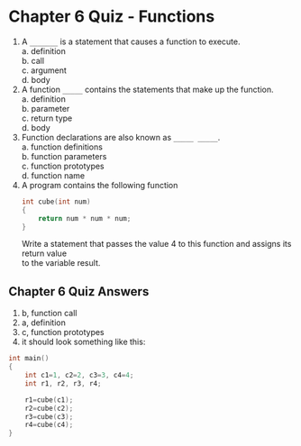 # Chapter 6 Quiz - Functions

1. A `_______` is a statement that causes a function to execute.<br>
    a.	definition<br>
    b.	call<br>
    c.	argument<br>
    d.	body<br>
2. A function `_____` contains the statements that make up the function.<br>
    a.	definition<br>
    b.	parameter<br>
    c.	return type<br>
    d.	body<br>
3. Function declarations are also known as `_____ _____`.<br>
    a.	function definitions<br>
    b.	function parameters<br>
    c.	function prototypes<br>
    d.	function name<br>
4. A program contains the following function<br>
    ```c++
    int cube(int num)
    {
        return num * num * num;
    }
    ```
    Write a statement that passes the value 4 to this function and assigns its return value<br>
    to the variable result.
    
## Chapter 6 Quiz Answers
1. b, function call
2. a, definition
3. c, function prototypes 
4. it should look something like this: 
```c++
int main()
{
    int c1=1, c2=2, c3=3, c4=4; 
    int r1, r2, r3, r4; 

    r1=cube(c1);
    r2=cube(c2);
    r3=cube(c3);
    r4=cube(c4);
}
```
